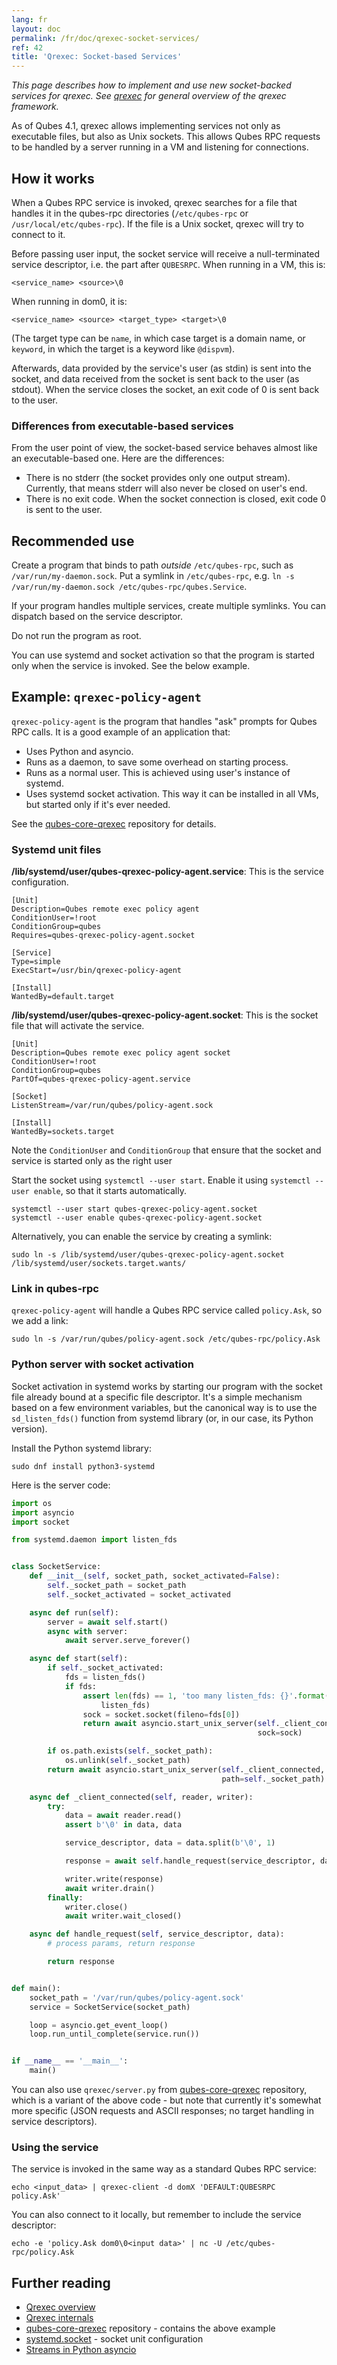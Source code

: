 ```yaml
---
lang: fr
layout: doc
permalink: /fr/doc/qrexec-socket-services/
ref: 42
title: 'Qrexec: Socket-based Services'
---
```


*This page describes how to implement and use new socket-backed services for qrexec. See [qrexec](/fr/doc/qrexec/) for general overview of the qrexec framework.*

As of Qubes 4.1, qrexec allows implementing services not only as executable files, but also as Unix sockets.
This allows Qubes RPC requests to be handled by a server running in a VM and listening for connections.

## How it works
<a id="how-it-works"></a>

When a Qubes RPC service is invoked,
qrexec searches for a file that handles it in the qubes-rpc directories (`/etc/qubes-rpc` or `/usr/local/etc/qubes-rpc`).
If the file is a Unix socket, qrexec will try to connect to it.

Before passing user input, the socket service will receive a null-terminated service descriptor, i.e. the part after `QUBESRPC`.
When running in a VM, this is:

```
<service_name> <source>\0
```

When running in dom0, it is:

```
<service_name> <source> <target_type> <target>\0
```

(The target type can be `name`, in which case target is a domain name, or `keyword`, in which the target is a keyword like `@dispvm`).

Afterwards, data provided by the service's user (as stdin) is sent into the socket, and data received from the socket is sent back to the user (as stdout).
When the service closes the socket, an exit code of 0 is sent back to the user.

### Differences from executable-based services

From the user point of view, the socket-based service behaves almost like an executable-based one.
Here are the differences:

* There is no stderr (the socket provides only one output stream).
  Currently, that means stderr will also never be closed on user's end.
* There is no exit code.
  When the socket connection is closed, exit code 0 is sent to the user.

## Recommended use

Create a program that binds to path *outside* `/etc/qubes-rpc`, such as `/var/run/my-daemon.sock`.
Put a symlink in `/etc/qubes-rpc`, e.g. `ln -s /var/run/my-daemon.sock /etc/qubes-rpc/qubes.Service`.

If your program handles multiple services, create multiple symlinks.
You can dispatch based on the service descriptor.

Do not run the program as root.

You can use systemd and socket activation so that the program is started only when the service is invoked.
See the below example.

## Example: `qrexec-policy-agent`

`qrexec-policy-agent` is the program that handles "ask" prompts for Qubes RPC calls.
It is a good example of an application that:
* Uses Python and asyncio.
* Runs as a daemon, to save some overhead on starting process.
* Runs as a normal user.
  This is achieved using user's instance of systemd.
* Uses systemd socket activation.
  This way it can be installed in all VMs, but started only if it's ever needed.

See the [qubes-core-qrexec](https://github.com/QubesOS/qubes-core-qrexec/) repository for details.

### Systemd unit files

**/lib/systemd/user/qubes-qrexec-policy-agent.service**: This is the service configuration.

```
[Unit]
Description=Qubes remote exec policy agent
ConditionUser=!root
ConditionGroup=qubes
Requires=qubes-qrexec-policy-agent.socket

[Service]
Type=simple
ExecStart=/usr/bin/qrexec-policy-agent

[Install]
WantedBy=default.target
```

**/lib/systemd/user/qubes-qrexec-policy-agent.socket**: This is the socket file that will activate the service.

```
[Unit]
Description=Qubes remote exec policy agent socket
ConditionUser=!root
ConditionGroup=qubes
PartOf=qubes-qrexec-policy-agent.service

[Socket]
ListenStream=/var/run/qubes/policy-agent.sock

[Install]
WantedBy=sockets.target
```

Note the `ConditionUser` and `ConditionGroup` that ensure that the socket and service is started only as the right user

Start the socket using `systemctl --user start`.
Enable it using `systemctl --user enable`, so that it starts automatically.

```
systemctl --user start qubes-qrexec-policy-agent.socket
systemctl --user enable qubes-qrexec-policy-agent.socket
```

Alternatively, you can enable the service by creating a symlink:

```
sudo ln -s /lib/systemd/user/qubes-qrexec-policy-agent.socket /lib/systemd/user/sockets.target.wants/
```

### Link in qubes-rpc

`qrexec-policy-agent` will handle a Qubes RPC service called `policy.Ask`, so we add a link:

```
sudo ln -s /var/run/qubes/policy-agent.sock /etc/qubes-rpc/policy.Ask
```

### Python server with socket activation

Socket activation in systemd works by starting our program with the socket file already bound at a specific file descriptor.
It's a simple mechanism based on a few environment variables, but the canonical way is to use the `sd_listen_fds()` function from systemd library (or, in our case, its Python version).

Install the Python systemd library:

```
sudo dnf install python3-systemd
```

Here is the server code:

```python
import os
import asyncio
import socket

from systemd.daemon import listen_fds


class SocketService:
    def __init__(self, socket_path, socket_activated=False):
        self._socket_path = socket_path
        self._socket_activated = socket_activated

    async def run(self):
        server = await self.start()
        async with server:
            await server.serve_forever()

    async def start(self):
        if self._socket_activated:
            fds = listen_fds()
            if fds:
                assert len(fds) == 1, 'too many listen_fds: {}'.format(
                    listen_fds)
                sock = socket.socket(fileno=fds[0])
                return await asyncio.start_unix_server(self._client_connected,
                                                       sock=sock)

        if os.path.exists(self._socket_path):
            os.unlink(self._socket_path)
        return await asyncio.start_unix_server(self._client_connected,
                                               path=self._socket_path)

    async def _client_connected(self, reader, writer):
        try:
            data = await reader.read()
            assert b'\0' in data, data

            service_descriptor, data = data.split(b'\0', 1)

            response = await self.handle_request(service_descriptor, data)

            writer.write(response)
            await writer.drain()
        finally:
            writer.close()
            await writer.wait_closed()

    async def handle_request(self, service_descriptor, data):
        # process params, return response

        return response


def main():
    socket_path = '/var/run/qubes/policy-agent.sock'
    service = SocketService(socket_path)

    loop = asyncio.get_event_loop()
    loop.run_until_complete(service.run())


if __name__ == '__main__':
    main()
```

You can also use `qrexec/server.py` from [qubes-core-qrexec](https://github.com/QubesOS/qubes-core-qrexec/) repository, which is a variant of the above code - but note that currently it's somewhat more specific (JSON requests and ASCII responses; no target handling in service descriptors).

### Using the service

The service is invoked in the same way as a standard Qubes RPC service:

```
echo <input_data> | qrexec-client -d domX 'DEFAULT:QUBESRPC policy.Ask'
```

You can also connect to it locally, but remember to include the service descriptor:

```
echo -e 'policy.Ask dom0\0<input data>' | nc -U /etc/qubes-rpc/policy.Ask
```

## Further reading

* [Qrexec overview](/fr/doc/qrexec/)
* [Qrexec internals](/fr/doc/qrexec-internals/)
* [qubes-core-qrexec](https://github.com/QubesOS/qubes-core-qrexec/) repository - contains the above example
* [systemd.socket](https://www.freedesktop.org/software/systemd/man/systemd.socket.html) - socket unit configuration
* [Streams in Python asyncio](https://docs.python.org/3/library/asyncio-stream.html)